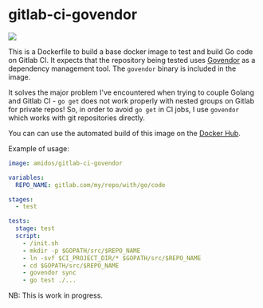 # gitlab-ci-govendor

[![](https://images.microbadger.com/badges/image/amidos/gitlab-ci-govendor.svg)](https://microbadger.com/images/amidos/gitlab-ci-govendor "Get your own image badge on microbadger.com")

This is a Dockerfile to build a base docker image to test and build Go code on Gitlab CI. It expects that the repository being tested uses [Govendor](https://github.com/kardianos/govendor) as a dependency management tool. The `govendor` binary is included in the image.

It solves the major problem I've encountered when trying to couple Golang and Gitlab CI - `go get` does not work properly with nested groups on Gitlab for private repos! So, in order to avoid `go get` in CI jobs, I use `govendor` which works with git repositories directly.

You can can use the automated build of this image on the [Docker Hub](https://hub.docker.com/r/amidos/gitlab-ci-govendor/).

Example of usage:
```yaml
image: amidos/gitlab-ci-govendor

variables:
  REPO_NAME: gitlab.com/my/repo/with/go/code

stages:
  - test

tests:
  stage: test
  script:
    - /init.sh
    - mkdir -p $GOPATH/src/$REPO_NAME
    - ln -svf $CI_PROJECT_DIR/* $GOPATH/src/$REPO_NAME
    - cd $GOPATH/src/$REPO_NAME
    - govendor sync
    - go test ./...
```

NB: This is work in progress.

